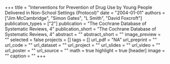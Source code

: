 +++
title = "Interventions for Prevention of Drug Use by Young People Delivered in Non-School Settings (Protocol)"
date = "2004-01-01"
authors = ["Jim McCambridge", "Simon Gates", "L Smith", "David Foxcroft"]
publication_types = ["2"]
publication = "The Cochrane Database of Systematic Reviews, 4"
publication_short = "The Cochrane Database of Systematic Reviews, 4"
abstract = ""
abstract_short = ""
image_preview = ""
selected = false
projects = []
tags = []
url_pdf = "NA"
url_preprint = ""
url_code = ""
url_dataset = ""
url_project = ""
url_slides = ""
url_video = ""
url_poster = ""
url_source = ""
math = true
highlight = true
[header]
image = ""
caption = ""
+++
